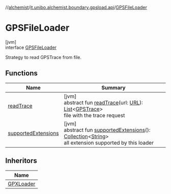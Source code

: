 //[alchemist](../../../index.md)/[it.unibo.alchemist.boundary.gpsload.api](../index.md)/[GPSFileLoader](index.md)

# GPSFileLoader

[jvm]\
interface [GPSFileLoader](index.md)

Strategy to read GPSTrace from file.

## Functions

| Name | Summary |
|---|---|
| [readTrace](read-trace.md) | [jvm]<br>abstract fun [readTrace](read-trace.md)(url: [URL](https://docs.oracle.com/javase/8/docs/api/java/net/URL.html)): [List](https://docs.oracle.com/javase/8/docs/api/java/util/List.html)<[GPSTrace](../../it.unibo.alchemist.model.interfaces/-g-p-s-trace/index.md)><br>file with the trace request |
| [supportedExtensions](supported-extensions.md) | [jvm]<br>abstract fun [supportedExtensions](supported-extensions.md)(): [Collection](https://docs.oracle.com/javase/8/docs/api/java/util/Collection.html)<[String](https://docs.oracle.com/javase/8/docs/api/java/lang/String.html)><br>all extension supported by this loader |

## Inheritors

| Name |
|---|
| [GPXLoader](../../it.unibo.alchemist.boundary.gpsload.impl/-g-p-x-loader/index.md) |
